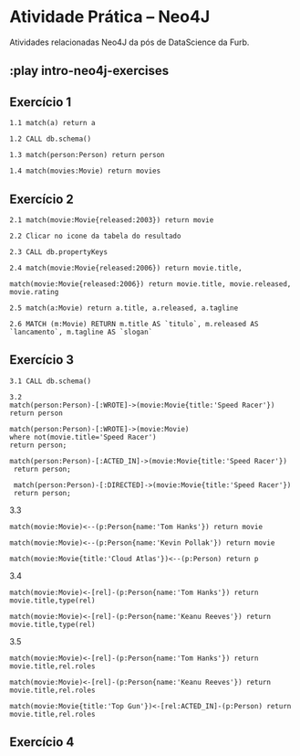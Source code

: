 # Atividade Prática – Neo4J
Atividades relacionadas Neo4J da pós de DataScience da Furb.


## :play intro-neo4j-exercises 


## Exercício 1

```
1.1 match(a) return a
```
```
1.2 CALL db.schema()
```
```
1.3 match(person:Person) return person
```
```
1.4 match(movies:Movie) return movies
```
## Exercício 2

```
2.1 match(movie:Movie{released:2003}) return movie
```
```
2.2 Clicar no icone da tabela do resultado
```
```
2.3 CALL db.propertyKeys
```
```
2.4 match(movie:Movie{released:2006}) return movie.title, 
```
```
match(movie:Movie{released:2006}) return movie.title, movie.released, movie.rating
```
```
2.5 match(a:Movie) return a.title, a.released, a.tagline
```
```
2.6 MATCH (m:Movie) RETURN m.title AS `titulo`, m.released AS `lancamento`, m.tagline AS `slogan`
```
## Exercício 3

```
3.1 CALL db.schema()
```
```
3.2 
match(person:Person)-[:WROTE]->(movie:Movie{title:'Speed Racer'}) return person

match(person:Person)-[:WROTE]->(movie:Movie) 
where not(movie.title='Speed Racer')
return person;

match(person:Person)-[:ACTED_IN]->(movie:Movie{title:'Speed Racer'}) 
 return person;
 
 match(person:Person)-[:DIRECTED]->(movie:Movie{title:'Speed Racer'}) 
 return person;
```  
3.3 
```
match(movie:Movie)<--(p:Person{name:'Tom Hanks'}) return movie

match(movie:Movie)<--(p:Person{name:'Kevin Pollak'}) return movie

match(movie:Movie{title:'Cloud Atlas'})<--(p:Person) return p
```

3.4
```
match(movie:Movie)<-[rel]-(p:Person{name:'Tom Hanks'}) return movie.title,type(rel)

match(movie:Movie)<-[rel]-(p:Person{name:'Keanu Reeves'}) return movie.title,type(rel)

```

3.5
```
match(movie:Movie)<-[rel]-(p:Person{name:'Tom Hanks'}) return movie.title,rel.roles

match(movie:Movie)<-[rel]-(p:Person{name:'Keanu Reeves'}) return movie.title,rel.roles

match(movie:Movie{title:'Top Gun'})<-[rel:ACTED_IN]-(p:Person) return movie.title,rel.roles
```

## Exercício 4